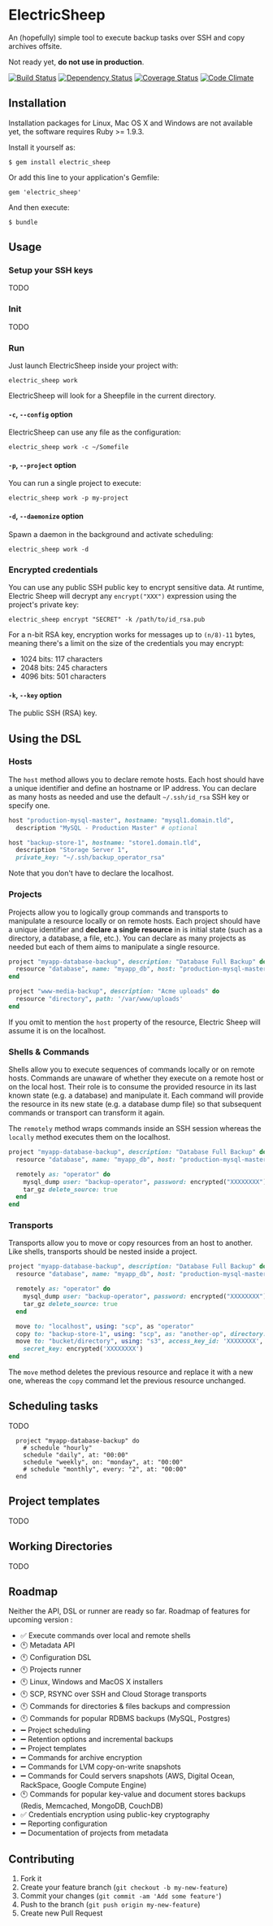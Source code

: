 # ElectricSheep

An (hopefully) simple tool to execute backup tasks over SSH and copy archives offsite.

Not ready yet, **do not use in production**.

[![Build Status](https://travis-ci.org/servebox/electric_sheep.png)](https://travis-ci.org/servebox/electric_sheep)
[![Dependency Status](https://gemnasium.com/servebox/electric_sheep.png)](https://gemnasium.com/servebox/electric_sheep)
[![Coverage Status](https://coveralls.io/repos/servebox/electric_sheep/badge.png)](https://coveralls.io/r/servebox/electric_sheep)
[![Code Climate](https://codeclimate.com/github/servebox/electric_sheep.png)](https://codeclimate.com/github/servebox/electric_sheep)

## Installation

Installation packages for Linux, Mac OS X and Windows are not available yet, the software requires Ruby >= 1.9.3.

Install it yourself as:

    $ gem install electric_sheep

Or add this line to your application's Gemfile:

    gem 'electric_sheep'

And then execute:

    $ bundle

## Usage

### Setup your SSH keys

TODO

### Init

TODO

### Run

Just launch ElectricSheep inside your project with:

```
electric_sheep work
```

ElectricSheep will look for a Sheepfile in the current directory.

#### `-c`, `--config` option

ElectricSheep can use any file as the configuration:

```
electric_sheep work -c ~/Somefile
```

#### `-p`, `--project` option

You can run a single project to execute:

```
electric_sheep work -p my-project
```
#### `-d`, `--daemonize` option

Spawn a daemon in the background and activate scheduling:

```
electric_sheep work -d
```

### Encrypted credentials

You can use any public SSH public key to encrypt sensitive data. At runtime,
Electric Sheep will decrypt any `encrypt("XXX")` expression using the
project's private key:

```
electric_sheep encrypt "SECRET" -k /path/to/id_rsa.pub
```

For a n-bit RSA key, encryption works for messages up to `(n/8)-11` bytes,
meaning there's a limit on the size of the credentials you may encrypt:

* 1024 bits: 117 characters
* 2048 bits: 245 characters
* 4096 bits: 501 characters

#### `-k`, `--key` option

The public SSH (RSA) key.

## Using the DSL

### Hosts

The `host` method allows you to declare remote hosts. Each host should have a unique identifier
and define an hostname or IP address. You can declare as many hosts as needed and use the default
`~/.ssh/id_rsa` SSH key or specify one.

```ruby
host "production-mysql-master", hostname: "mysql1.domain.tld",
  description "MySQL - Production Master" # optional

host "backup-store-1", hostname: "store1.domain.tld",
  description "Storage Server 1",
  private_key: "~/.ssh/backup_operator_rsa"
```

Note that you don't have to declare the localhost.

### Projects

Projects allow you to logically group commands and transports to manipulate a resource locally or
on remote hosts. Each project should have a unique identifier and **declare a single resource** in
is initial state (such as a directory, a database, a file, etc.). You can declare as many projects
as needed but each of them aims to manipulate a single resource.

```ruby
project "myapp-database-backup", description: "Database Full Backup" do
  resource "database", name: "myapp_db", host: "production-mysql-master"
end

project "www-media-backup", description: "Acme uploads" do
  resource "directory", path: '/var/www/uploads'
end
```

If you omit to mention the `host` property of the resource, Electric Sheep will assume it is on
the localhost.

### Shells & Commands

Shells allow you to execute sequences of commands locally or on remote hosts. Commands are unaware
of whether they execute on a remote host or on the local host. Their role is to consume the
provided resource in its last known state (e.g. a database) and manipulate it. Each command will
provide the resource in its new state (e.g. a database dump file) so that subsequent commands or
transport can transform it again.

The `remotely` method wraps commands inside an SSH session whereas the `locally` method
executes them on the localhost.

```ruby
project "myapp-database-backup", description: "Database Full Backup" do
  resource "database", name: "myapp_db", host: "production-mysql-master"

  remotely as: "operator" do
    mysql_dump user: "backup-operator", password: encrypted("XXXXXXXX")
    tar_gz delete_source: true
  end
end
```

### Transports

Transports allow you to move or copy resources from an host to another. Like shells, transports
should be nested inside a project.

```ruby
project "myapp-database-backup", description: "Database Full Backup" do
  resource "database", name: "myapp_db", host: "production-mysql-master"

  remotely as: "operator" do
    mysql_dump user: "backup-operator", password: encrypted("XXXXXXXX")
    tar_gz delete_source: true
  end

  move to: "localhost", using: "scp", as "operator"
  copy to: "backup-store-1", using: "scp", as: "another-op", directory: '/srv/backups/'
  move to: "bucket/directory", using: "s3", access_key_id: 'XXXXXXXX',
    secret_key: encrypted('XXXXXXXX')
end
```

The `move` method deletes the previous resource and replace it with a new one, whereas the `copy`
command let the previous resource unchanged.

## Scheduling tasks

TODO

```
  project "myapp-database-backup" do
    # schedule "hourly"
    schedule "daily", at: "00:00"
    schedule "weekly", on: "monday", at: "00:00"
    # schedule "monthly", every: "2", at: "00:00"
  end
```

## Project templates

TODO

## Working Directories

TODO

## Roadmap

Neither the API, DSL or runner are ready so far. Roadmap of features for upcoming version :

* :white_check_mark: Execute commands over local and remote shells
* :clock11: Metadata API
* :clock11: Configuration DSL
* :clock11: Projects runner
* :clock11: Linux, Windows and MacOS X installers
* :clock11: SCP, RSYNC over SSH and Cloud Storage transports
* :clock11: Commands for directories & files backups and compression
* :clock11: Commands for popular RDBMS backups (MySQL, Postgres)
* :heavy_minus_sign: Project scheduling
* :heavy_minus_sign: Retention options and incremental backups
* :heavy_minus_sign: Project templates
* :heavy_minus_sign: Commands for archive encryption
* :heavy_minus_sign: Commands for LVM copy-on-write snapshots
* :heavy_minus_sign: Commands for Could servers snapshots (AWS, Digital Ocean, RackSpace, Google Compute Engine)
* :clock11: Commands for popular key-value and document stores backups (Redis, Memcached, MongoDB, CouchDB)
* :white_check_mark: Credentials encryption using public-key cryptography
* :heavy_minus_sign: Reporting configuration
* :heavy_minus_sign: Documentation of projects from metadata

## Contributing

1. Fork it
2. Create your feature branch (`git checkout -b my-new-feature`)
3. Commit your changes (`git commit -am 'Add some feature'`)
4. Push to the branch (`git push origin my-new-feature`)
5. Create new Pull Request

